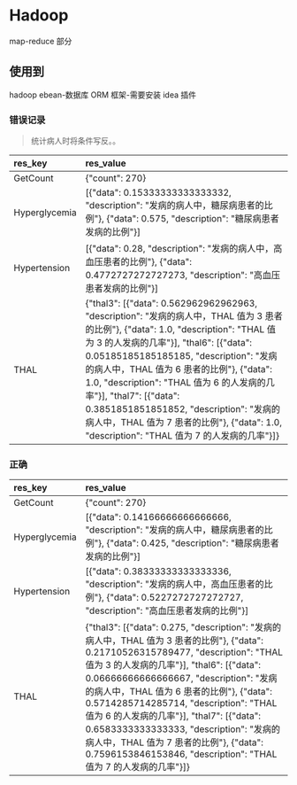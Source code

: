 # Hadoop

map-reduce 部分

## 使用到

hadoop
ebean-数据库 ORM 框架-需要安装 idea 插件

### 错误记录

> 统计病人时将条件写反。。

| res_key       | res_value                                                                                                                                                                                                                                                                                                                                                                                                                                                                                  |
| :------------ | :----------------------------------------------------------------------------------------------------------------------------------------------------------------------------------------------------------------------------------------------------------------------------------------------------------------------------------------------------------------------------------------------------------------------------------------------------------------------------------------- |
| GetCount      | {"count": 270}                                                                                                                                                                                                                                                                                                                                                                                                                                                                             |
| Hyperglycemia | \[{"data": 0.15333333333333332, "description": "发病的病人中，糖尿病患者的比例"}, {"data": 0.575, "description": "糖尿病患者发病的比例"}\]                                                                                                                                                                                                                                                                                                                                                 |
| Hypertension  | \[{"data": 0.28, "description": "发病的病人中，高血压患者的比例"}, {"data": 0.4772727272727273, "description": "高血压患者发病的比例"}\]                                                                                                                                                                                                                                                                                                                                                   |
| THAL          | {"thal3": \[{"data": 0.562962962962963, "description": "发病的病人中，THAL 值为 3 患者的比例"}, {"data": 1.0, "description": "THAL 值为 3 的人发病的几率"}\], "thal6": \[{"data": 0.05185185185185185, "description": "发病的病人中，THAL 值为 6 患者的比例"}, {"data": 1.0, "description": "THAL 值为 6 的人发病的几率"}\], "thal7": \[{"data": 0.3851851851851852, "description": "发病的病人中，THAL 值为 7 患者的比例"}, {"data": 1.0, "description": "THAL 值为 7 的人发病的几率"}\]} |

### 正确

| res_key       | res_value                                                                                                                                                                                                                                                                                                                                                                                                                                                                                                                    |
| :------------ | :--------------------------------------------------------------------------------------------------------------------------------------------------------------------------------------------------------------------------------------------------------------------------------------------------------------------------------------------------------------------------------------------------------------------------------------------------------------------------------------------------------------------------- |
| GetCount      | {"count": 270}                                                                                                                                                                                                                                                                                                                                                                                                                                                                                                               |
| Hyperglycemia | \[{"data": 0.14166666666666666, "description": "发病的病人中，糖尿病患者的比例"}, {"data": 0.425, "description": "糖尿病患者发病的比例"}\]                                                                                                                                                                                                                                                                                                                                                                                   |
| Hypertension  | \[{"data": 0.38333333333333336, "description": "发病的病人中，高血压患者的比例"}, {"data": 0.5227272727272727, "description": "高血压患者发病的比例"}\]                                                                                                                                                                                                                                                                                                                                                                      |
| THAL          | {"thal3": \[{"data": 0.275, "description": "发病的病人中，THAL 值为 3 患者的比例"}, {"data": 0.21710526315789477, "description": "THAL 值为 3 的人发病的几率"}\], "thal6": \[{"data": 0.06666666666666667, "description": "发病的病人中，THAL 值为 6 患者的比例"}, {"data": 0.5714285714285714, "description": "THAL 值为 6 的人发病的几率"}\], "thal7": \[{"data": 0.6583333333333333, "description": "发病的病人中，THAL 值为 7 患者的比例"}, {"data": 0.7596153846153846, "description": "THAL 值为 7 的人发病的几率"}\]} |
